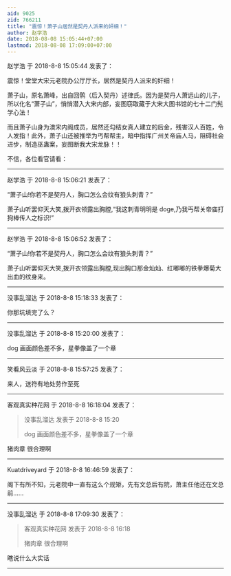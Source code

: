 ```yaml
---
aid: 9025
zid: 766211
title: "震惊！萧子山居然是契丹人派来的奸细！"
author: 赵学浩
date: 2018-08-08 15:05:44+07:00
lastmod: 2018-08-08 17:09:00+07:00
---
```


赵学浩 于 2018-8-8 15:05:44 发表了：

震惊！堂堂大宋元老院办公厅厅长，居然是契丹人派来的奸细！

萧子山，原名萧峰，出自回鹘（后入契丹）述律氏。因为是契丹人萧远山的儿子，所以化名“萧子山”，悄悄潜入大宋内部，妄图窃取藏于大宋大图书馆的七十二门髡学心法！

而且萧子山身为澳宋内阁成员，居然还勾结女真人建立的后金，残害汉人百姓，令人发指！此外，萧子山还被推举为丐帮帮主，暗中指挥广州关帝庙人马，阻碍社会进步，制造巫蛊案，妄图断我大宋龙脉！！

不信，各位看官请看：

---

赵学浩 于 2018-8-8 15:06:21 发表了：

“萧子山!你若不是契丹人，胸口怎么会纹有狼头刺青？”

萧子山听罢仰天大笑,拨开衣领露出胸膛,“我这刺青明明是 doge,乃我丐帮关帝庙打狗棒传人之标识!”

---

赵学浩 于 2018-8-8 15:06:52 发表了：

“萧子山!你若不是契丹人，胸口怎么会纹有狼头刺青？”

萧子山听罢仰天大笑,拨开衣领露出胸膛,现出胸口那金灿灿、红嘟嘟的铁拳爆菊大出血的纹身来。

---

没事乱溜达 于 2018-8-8 15:18:33 发表了：

你那坑填完了么？

---

没事乱溜达 于 2018-8-8 15:20:00 发表了：

dog 画面颜色差不多，星拳像盖了一个章

---

笑看风云淡 于 2018-8-8 15:57:25 发表了：

来人，送符有地处劳作至死

---

客观真实种花网 于 2018-8-8 16:18:04 发表了：

> 没事乱溜达 发表于 2018-8-8 15:20
>
> dog 画面颜色差不多，星拳像盖了一个章

猪肉章 很合理啊

---

Kuatdriveyard 于 2018-8-8 16:46:59 发表了：

阁下有所不知，元老院中一直有这么个规矩，先有文总后有院，萧主任他还在文总前……

---

没事乱溜达 于 2018-8-8 17:09:30 发表了：

> 客观真实种花网 发表于 2018-8-8 16:18
>
> 猪肉章 很合理啊

瞎说什么大实话

---
